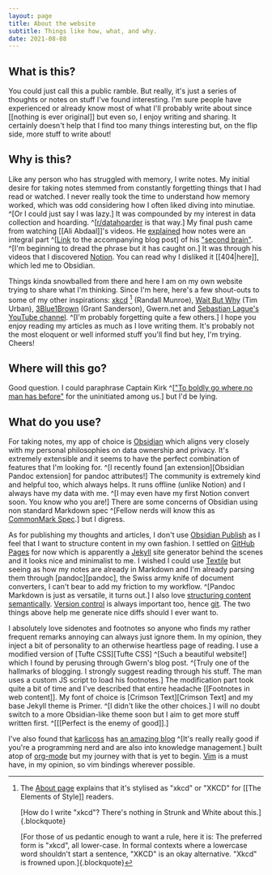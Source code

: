```yaml
---
layout: page
title: About the website
subtitle: Things like how, what, and why.
date: 2021-08-08
---
```


## What is this?

You could just call this a public ramble.
But really, it's just a series of thoughts or notes on stuff I've found interesting.
I'm sure people have experienced or already know most of what I'll probably write about since [[nothing is ever original]] but even so, I enjoy writing and sharing.
It certainly doesn't help that I find too many things interesting but, on the flip side, more stuff to write about!

## Why is this?

Like any person who has struggled with memory, I write notes.
My initial desire for taking notes stemmed from constantly forgetting things that I had read or watched.
I never really took the time to understand how memory worked, which was odd considering how I often liked diving into minutiae.
^[Or I could just say I was lazy.]
It was compounded by my interest in data collection and hoarding.
^[[r/datahoarder] is that way.]
My final push came from watching [[Ali Abdaal]]'s videos.
He [explained][Ali - BASB YouTube] how notes were an integral part ^[[Link][Ali - BASB] to the accompanying blog post] of his ["second brain"][Building a Second Brain].
^[I'm beginning to dread the phrase but it has caught on.]
It was through his videos that I discovered [Notion].
You can read why I disliked it [[404|here]], which led me to Obsidian.

Things kinda snowballed from there and here I am on my own website trying to share what I'm thinking.
Since I'm here, here's a few shout-outs to some of my other inspirations: [xkcd][xkcd] [^aboutxkcd] (Randall Munroe), [Wait But Why][Wait But Why] (Tim Urban), [3Blue1Brown][3Blue1Brown] (Grant Sanderson), Gwern.net and [Sebastian Lague's YouTube channel][Sebastian Lague - YouTube]. ^[I'm probably forgetting quite a few others.]
I hope you enjoy reading my articles as much as I love writing them.
It's probably not the most eloquent or well informed stuff you'll find but hey, I'm trying.
Cheers!

## Where will this go?

Good question. I could paraphrase Captain Kirk ^[["To boldly go where no man has before"][Where no man has gone before] for the uninitiated among us.] but I'd be lying.

## What do you use?

For taking notes, my app of choice is [Obsidian] which aligns very closely with my personal philosophies on data ownership and privacy.
It's extremely extensible and it seems to have the perfect combination of features that I'm looking for.
^[I recently found [an extension][Obsidian Pandoc extension] for pandoc attributes!]
The community is extremely kind and helpful too, which always helps.
It runs offline (unlike Notion) and I always have my data with me.
^[I may even have my first Notion convert soon. You know who you are!]
There are some concerns of Obsidian using non standard Markdown spec ^[Fellow nerds will know this as [CommonMark Spec].] but I digress.

As for publishing my thoughts and articles, I don't use [Obsidian Publish] as I feel that I want to structure content in my own fashion.
I settled on [GitHub Pages] for now which is apparently a [Jekyll] site generator behind the scenes and it looks nice and minimalist to me.
I wished I could use [Textile][Textile] but seeing as how my notes are already in Markdown and I'm already parsing them through [pandoc][pandoc], the Swiss army knife of document converters, I can't bear to add my friction to my workflow. ^[Pandoc Markdown is just as versatile, it turns out.]
I also love [structuring content semantically][Semantic Line Breaks].
[Version control] is always important too, hence [git].
The two things above help me generate nice diffs should I ever want to.

I absolutely love sidenotes and footnotes so anyone who finds my rather frequent remarks annoying can always just ignore them.
In my opinion, they inject a bit of personality to an otherwise heartless page of reading.
I use a modified version of [Tufte CSS][Tufte CSS] ^[Such a beautiful website!] which I found by perusing through Gwern's blog post.
^[Truly one of the hallmarks of blogging. I strongly suggest reading through his stuff. The man uses a custom JS script to load his footnotes.]
The modification part took quite a bit of time and I've described that entire headache [[Footnotes in web content]].
My font of choice is [Crimson Text][Crimson Text] and my base Jekyll theme is Primer. ^[I didn't like the other choices.]
I will no doubt switch to a more Obsidian-like theme soon but I aim to get more stuff written first.
^[[[Perfect is the enemy of good]].]

I've also found that [karlicoss] has [an amazing blog][karlicoss's blog] ^[It's really really good if you're a programming nerd and are also into knowledge management.] built atop of [org-mode] but my journey with that is yet to begin.<!-- #website/org-mode  -->
[Vim] is a must have, in my opinion, so vim bindings wherever possible.

[^aboutxkcd]: The [About page][XKCD About] explains that it's stylised as "xkcd" or "XKCD" for [[The Elements of Style]] readers.

	[How do I write "xkcd"? There's nothing in Strunk and White about this.]{.blockquote}
	
	[For those of us pedantic enough to want a rule, here it is: The preferred form is "xkcd", all lower-case. In formal contexts where a lowercase word shouldn't start a sentence, "XKCD" is an okay alternative. "Xkcd" is frowned upon.]{.blockquote}

[r/datahoarder]: https://old.reddit.com/r/datahoarder
[Ali - BASB YouTube]: https://www.youtube.com/watch?v=OP3dA2GcAh8
[Ali - BASB]: https://aliabdaal.com/building-a-second-brain/
[Building A Second Brain]: https://www.buildingasecondbrain.com/
[Notion]: https://www.notion.so/
[xkcd]: https://xkcd.com/
[Wait But Why]: https://waitbutwhy.com/
[3Blue1Brown]: https://www.youtube.com/channel/UCYO_jab_esuFRV4b17AJtAw
[Sebastian Lague - YouTube]: https://www.youtube.com/channel/UCYO_jab_esuFRV4b17AJtAw
[XKCD About]: https://xkcd.com/about/
[Obsidian]: https://obsidian.md
[CommonMark Spec]: https://spec.commonmark.org/
[Obsidian Publish]: https://obsidian.md/publish
[GitHub Pages]: https://pages.github.com/
[Jekyll]: https://jekyllrb.com/
[Textile]: https://textile-lang.org
[Semantic Line Breaks]: https://sembr.org/
[Version control]: https://en.wikipedia.org/wiki/Version_control
[git]: https://git-scm.com/
[Gwern]: https://www.gwern.net/
[Obsidian Community]: https://obsidian.md/community
[karlicoss]: https://github.com/karlicoss
[karlicoss's blog]: https://beepb00p.xyz/
[org-mode]: https://orgmode.org/
[Vim]: https://en.wikipedia.org/wiki/Vim_(text_editor)
[Where no man has gone before]: https://en.wikipedia.org/wiki/Where_no_man_has_gone_before
